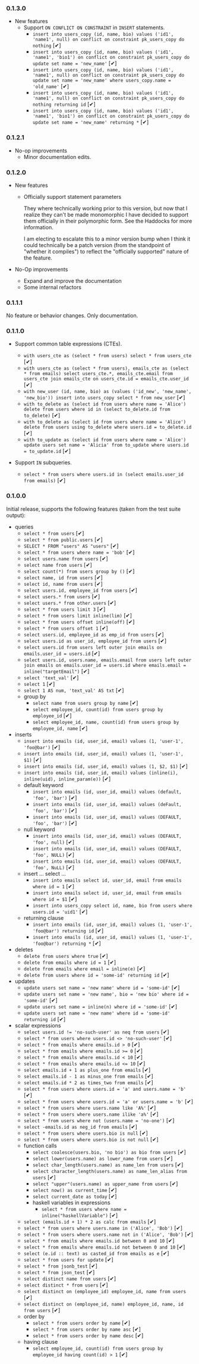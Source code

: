 ### 0.1.3.0

* New features
  * Support `ON CONFLICT ON CONSTRAINT` in `INSERT` statements.
    * `insert into users_copy (id, name, bio) values ('id1', 'name1', null) on conflict on constraint pk_users_copy do nothing` [✔]
    * `insert into users_copy (id, name, bio) values ('id1', 'name1', 'bio1') on conflict on constraint pk_users_copy do update set name = 'new_name'` [✔]
    * `insert into users_copy (id, name, bio) values ('id1', 'name1', null) on conflict on constraint pk_users_copy do update set name = 'new_name' where users_copy.name = 'old_name'` [✔]
    * `insert into users_copy (id, name, bio) values ('id1', 'name1', null) on conflict on constraint pk_users_copy do nothing returning id` [✔]
    * `insert into users_copy (id, name, bio) values ('id1', 'name1', 'bio1') on conflict on constraint pk_users_copy do update set name = 'new_name' returning *` [✔]

### 0.1.2.1

* No-op improvements
  * Minor documentation edits.

### 0.1.2.0

* New features
  * Officially support statement parameters

    They where technically working prior to this version, but now that I realize
    they can't be made monomorphic I have decided to support them officially in
    their polymorphic form. See the Haddocks for more information.

    I am electing to escalate this to a minor version bump when I think it
    could technically be a patch version (from the standpoint of "whether it
    compiles") to reflect the "officially supported" nature of the feature.

* No-Op improvements
  * Expand and improve the documentation
  * Some internal refactors


### 0.1.1.1

No feature or behavior changes. Only documentation.

### 0.1.1.0

* Support common table expressions (CTEs).
  * `with users_cte as (select * from users) select * from users_cte` [✔]
  * `with users_cte as (select * from users), emails_cte as (select * from emails) select users_cte.*, emails_cte.email from users_cte join emails_cte on users_cte.id = emails_cte.user_id` [✔]
  * `with new_user (id, name, bio) as (values ('id_new', 'new_name', 'new_bio')) insert into users_copy select * from new_user` [✔]
  * `with to_delete as (select id from users where name = 'Alice') delete from users where id in (select to_delete.id from to_delete)` [✔]
  * `with to_delete as (select id from users where name = 'Alice') delete from users using to_delete where users.id = to_delete.id` [✔]
  * `with to_update as (select id from users where name = 'Alice') update users set name = 'Alicia' from to_update where users.id = to_update.id` [✔]

* Support `IN` subqueries.
  * `select * from users where users.id in (select emails.user_id from emails)` [✔]

### 0.1.0.0

Initial release, supports the following features (taken from the test suite output):

* queries
  * `select * from users` [✔]
  * `select * from public.users` [✔]
  * `SELECT * FROM "users" AS "users"` [✔]
  * `select * from users where name = 'bob'` [✔]
  * `select users.name from users` [✔]
  * `select name from users` [✔]
  * `select count(*) from users group by ()` [✔]
  * `select name, id from users` [✔]
  * `select id, name from users` [✔]
  * `select users.id, employee_id from users` [✔]
  * `select users.* from users` [✔]
  * `select users.* from other.users` [✔]
  * `select * from users limit 3` [✔]
  * `select * from users limit inline(lim)` [✔]
  * `select * from users offset inline(off)` [✔]
  * `select * from users offset 1` [✔]
  * `select users.id, employee_id as emp_id from users` [✔]
  * `select users.id as user_id, employee_id from users` [✔]
  * `select users.id from users left outer join emails on emails.user_id = users.id` [✔]
  * `select users.id, users.name, emails.email from users left outer join emails on emails.user_id = users.id where emails.email = inline("targetEmail")` [✔]
  * `select 'text_val'` [✔]
  * `select 1` [✔]
  * `select 1 AS num, 'text_val' AS txt` [✔]
  * group by
    * `select name from users group by name` [✔]
    * `select employee_id, count(id) from users group by employee_id` [✔]
    * `select employee_id, name, count(id) from users group by employee_id, name` [✔]
* inserts
  * `insert into emails (id, user_id, email) values (1, 'user-1', 'foo@bar')` [✔]
  * `insert into emails (id, user_id, email) values (1, 'user-1', $1)` [✔]
  * `insert into emails (id, user_id, email) values (1, $2, $1)` [✔]
  * `insert into emails (id, user_id, email) values (inline(i), inline(uid), inline_param(e))` [✔]
  * default keyword
    * `insert into emails (id, user_id, email) values (default, 'foo', 'bar')` [✔]
    * `insert into emails (id, user_id, email) values (deFault, 'foo', 'bar')` [✔]
    * `insert into emails (id, user_id, email) values (DEFAULT, 'foo', 'bar')` [✔]
  * null keyword
    * `insert into emails (id, user_id, email) values (DEFAULT, 'foo', null)` [✔]
    * `insert into emails (id, user_id, email) values (DEFAULT, 'foo', NULL)` [✔]
    * `insert into emails (id, user_id, email) values (DEFAULT, 'foo', NuLL)` [✔]
  * insert ... select ...
    * `insert into emails select id, user_id, email from emails where id = 1` [✔]
    * `insert into emails select id, user_id, email from emails where id = $1` [✔]
    * `insert into users_copy select id, name, bio from users where users.id = 'uid1'` [✔]
  * returning clause
    * `insert into emails (id, user_id, email) values (1, 'user-1', 'foo@bar') returning id` [✔]
    * `insert into emails (id, user_id, email) values (1, 'user-1', 'foo@bar') returning *` [✔]
* deletes
  * `delete from users where true` [✔]
  * `delete from emails where id = 1` [✔]
  * `delete from emails where email = inline(e)` [✔]
  * `delete from users where id = 'some-id' returning id` [✔]
* updates
  * `update users set name = 'new name' where id = 'some-id'` [✔]
  * `update users set name = 'new name', bio = 'new bio' where id = 'some-id'` [✔]
  * `update users set name = inline(n) where id = 'some-id'` [✔]
  * `update users set name = 'new name' where id = 'some-id' returning id` [✔]
* scalar expressions
  * `select users.id != 'no-such-user' as neq from users` [✔]
  * `select * from users where users.id <> 'no-such-user'` [✔]
  * `select * from emails where emails.id > 0` [✔]
  * `select * from emails where emails.id >= 0` [✔]
  * `select * from emails where emails.id < 10` [✔]
  * `select * from emails where emails.id <= 10` [✔]
  * `select emails.id + 1 as plus_one from emails` [✔]
  * `select emails.id - 1 as minus_one from emails` [✔]
  * `select emails.id * 2 as times_two from emails` [✔]
  * `select * from users where users.id = 'a' and users.name = 'b'` [✔]
  * `select * from users where users.id = 'a' or users.name = 'b'` [✔]
  * `select * from users where users.name like 'A%'` [✔]
  * `select * from users where users.name ilike 'a%'` [✔]
  * `select * from users where not (users.name = 'no-one')` [✔]
  * `select -emails.id as neg_id from emails` [✔]
  * `select * from users where users.bio is null` [✔]
  * `select * from users where users.bio is not null` [✔]
  * function calls
    * `select coalesce(users.bio, 'no bio') as bio from users` [✔]
    * `select lower(users.name) as lower_name from users` [✔]
    * `select char_length(users.name) as name_len from users` [✔]
    * `select character_length(users.name) as name_len_alias from users` [✔]
    * `select "upper"(users.name) as upper_name from users` [✔]
    * `select now() as current_time` [✔]
    * `select current_date as today` [✔]
    * haskell variables in expressions
      * `select * from users where name = inline("haskellVariable")` [✔]
  * `select (emails.id + 1) * 2 as calc from emails` [✔]
  * `select * from users where users.name in ('Alice', 'Bob')` [✔]
  * `select * from users where users.name not in ('Alice', 'Bob')` [✔]
  * `select * from emails where emails.id between 0 and 10` [✔]
  * `select * from emails where emails.id not between 0 and 10` [✔]
  * `select (e.id :: text) as casted_id from emails as e` [✔]
  * `select * from users for update` [✔]
  * `select * from jsonb_test` [✔]
  * `select * from json_test` [✔]
  * `select distinct name from users` [✔]
  * `select distinct * from users` [✔]
  * `select distinct on (employee_id) employee_id, name from users` [✔]
  * `select distinct on (employee_id, name) employee_id, name, id from users` [✔]
  * order by
    * `select * from users order by name` [✔]
    * `select * from users order by name asc` [✔]
    * `select * from users order by name desc` [✔]
  * having clause
    * `select employee_id, count(id) from users group by employee_id having count(id) > 1` [✔]
